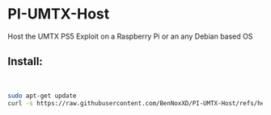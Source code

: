 # PI-UMTX-Host
Host the UMTX PS5 Exploit on a Raspberry Pi or an any Debian based OS

## Install:

<br>

```sh
sudo apt-get update
curl -s https://raw.githubusercontent.com/BenNoxXD/PI-UMTX-Host/refs/heads/main/install_ps5_server.sh | sudo bash
```

<br>
